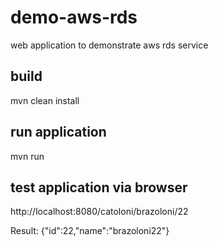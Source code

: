 # demo-aws-rds
web application to demonstrate aws rds service

## build
mvn clean install

## run application
mvn run

## test application via browser

http://localhost:8080/catoloni/brazoloni/22

Result:
{"id":22,"name":"brazoloni22"}

